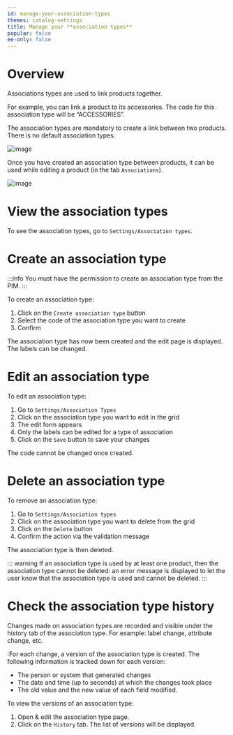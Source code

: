 ```yaml
---
id: manage-your-association-types
themes: catalog-settings
title: Manage your **association types**
popular: false
ee-only: false
---
```


# Overview

Associations types are used to link products together.

For example, you can link a product to its accessories. The code for this association type will be “ACCESSORIES”.

The association types are mandatory to create a link between two products. There is no default association types.

![image](../img/dummy.png)

Once you have created an association type between products, it can be used while editing a product (in the tab `Associations`).

![image](../img/dummy.png)

# View the association types

To see the association types, go to `Settings/Association types`.

# Create an association type

:::info
You must have the permission to create an association type from the PIM.
:::

To create an association type:
1.  Click on the `Create association type` button
1.  Select the code of the association type you want to create
1.  Confirm

The association type has now been created and the edit page is displayed.  
The labels can be changed.

# Edit an association type

To edit an association type:
1.  Go to `Settings/Association Types`
1.  Click on the association type you want to edit in the grid
1.  The edit form appears
1.  Only the labels can be edited for a type of association  
1.  Click on the `Save` button to save your changes

The code cannot be changed once created.

# Delete an association type

To remove an association type:
1.  Go to `Settings/Association types`
1.  Click on the association type you want to delete from the grid
1.  Click on the `Delete` button
1.  Confirm the action via the validation message

The association type is then deleted.

::: warning
If an association type is used by at least one product, then the association type cannot be deleted: an error message is displayed to let the user know that the association type is used and cannot be deleted.
:::

# Check the association type history

Changes made on association types are recorded and visible under the history tab of the association type. For example: label change, attribute change, etc.

:For each change, a version of the association type is created. The following information is tracked down for each version:

*   The person or system that generated changes
*   The date and time (up to seconds) at which the changes took place
*   The old value and the new value of each field modified.

To view the versions of an association type:

1.  Open & edit the association type page.
1.  Click on the `History` tab. The list of versions will be displayed.
